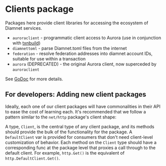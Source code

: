 # Clients package

Packages here provide client libraries for accessing the ecosystem of Diamnet services.

* `auroraclient` - programmatic client access to Aurora (use in conjunction with [txnbuild](../txnbuild))
* `diamnettoml` - parse Diamnet.toml files from the internet
* `federation` - resolve federation addresses into diamnet account IDs, suitable for use within a transaction
* `aurora` (DEPRECATED) - the original Aurora client, now superceded by `auroraclient`

See [GoDoc](https://godoc.org/github.com/diamnet/go/clients) for more details.

## For developers: Adding new client packages

Ideally, each one of our client packages will have commonalities in their API to ease the cost of learning each.  It's recommended that we follow a pattern similar to the `net/http` package's client shape:

A type, `Client`, is the central type of any client package, and its methods should provide the bulk of the functionality for the package.  A `DefaultClient` var is provided for consumers that don't need client-level customization of behavior.  Each method on the `Client` type should have a corresponding func at the package level that proxies a call through to the default client.  For example, `http.Get()` is the equivalent of `http.DefaultClient.Get()`.
